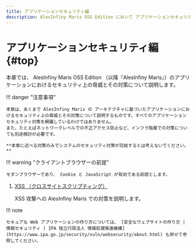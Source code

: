```yaml
---
title: アプリケーションセキュリティ編
description: AlesInfiny Maris OSS Edition において アプリケーションセキュリティを担保するための 方針を説明します。
---
```


# アプリケーションセキュリティ編 {#top}

本章では、 AlesInfiny Maris OSS Edition （以降『AlesInfiny Maris』）のアプリケーションにおけるセキュリティ上の脅威とその対策について説明します。

!!! danger "注意事項"

    本章は、あくまで AlesInfiny Maris の アーキテクチャに基づいたアプリケーションにおけるセキュリティ上の脅威とその対策について説明するものです。すべてのアプリケーションセキュリティ対策を網羅しているわけではありません。
    また、たとえばネットワークレベルでの不正アクセス防止など、インフラ階層での対策についても別途検討が必要です。

    **本章に述べる対策のみでシステムのセキュリティ対策が完結するとは考えないでください。**

!!! warning "クライアントブラウザーの前提"

    モダンブラウザーであり、 Cookie と JavaScript が有効である前提とします。

1. [XSS （クロスサイトスクリプティング）](./xss.md)

    XSS 攻撃への AlesInfiny Maris での対策を説明します。

!!! note

    セキュアな Web アプリケーションの作り方については、 [安全なウェブサイトの作り方 | 情報セキュリティ | IPA 独立行政法人 情報処理推進機構](https://www.ipa.go.jp/security/vuln/websecurity/about.html) も併せて参照してください。
